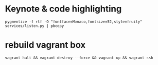 # Keynote & code highlighting

```shell
pygmentize -f rtf -O "fontface=Monaco,fontsize=52,style=fruity" services/listen.py | pbcopy
```

# rebuild vagrant box

```shell
vagrant halt && vagrant destroy --force && vagrant up && vagrant ssh
```
